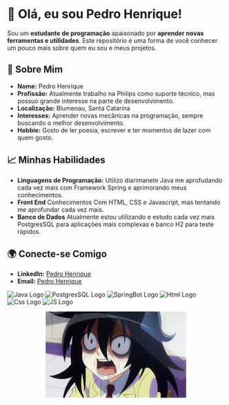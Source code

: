 # 👋 Olá, eu sou Pedro Henrique!

Sou um **estudante de programação** apaixonado por **aprender novas ferramentas e utilidades**. Este repositório é uma forma de você conhecer um pouco mais sobre quem eu sou e meus projetos.

## 🌟 Sobre Mim

- **Nome:** Pedro Henrique
- **Profissão:** Atualmente trabalho na Philips como suporte técnico, mas possuo grande interesse na parte de desenvolvimento.
- **Localização:** Blumenau, Santa Catarina
- **Interesses:** Aprender novas mecânicas na programação, sempre buscando o melhor desenvolvimento.
- **Hobbie:** Gosto de ler poesia, escrever e ter momentos de lazer com quem gosto.

## 📈 Minhas Habilidades

- **Linguagens de Programação:** Utilizo diarimanete Java me aprofudando cada vez mais com Framework Spring e aprimorando meus conhecimentos.
- **Front End** Conhecimentos Com HTML, CSS e Javascript, mas tentando me aprofundar cada vez mais.
- **Banco de Dados** Atualmente estou utilizando e estudo cada vez mais PostgresSQL para aplicações mais complexas e banco H2 para teste rápidos.

## 🌍 Conecte-se Comigo

- **LinkedIn:** [Pedro Henrique](https://www.linkedin.com/in/pedro-borba-627493229/)
- **Email:** [Pedro Henrique](mailto:pedrohenriqueborba1@gmail.com)

![Java Logo](https://www.vectorlogo.zone/logos/java/java-icon.svg)
![PostgresSQL Logo](https://www.vectorlogo.zone/logos/postgresql/postgresql-icon.svg)
![SpringBot Logo](https://www.vectorlogo.zone/logos/springio/springio-icon.svg)
![Html Logo](https://www.vectorlogo.zone/logos/w3_html5/w3_html5-icon.svg)
![Css Logo](https://www.vectorlogo.zone/logos/w3_css/w3_css-icon~old.svg)
![JS Logo](https://www.vectorlogo.zone/logos/javascript/javascript-icon.svg)

<p align="center">
  <img height="200" src="https://raw.githubusercontent.com/LTLA/acceptable-anime-gifs/master/registry/16742_WataMote/0001.gif">
</p>
